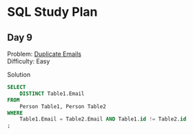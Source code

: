 # SQL Study Plan

## Day 9 

Problem: [Duplicate Emails](https://leetcode.com/problems/duplicate-emails/)    
Difficulty: Easy

Solution
```SQL
SELECT
    DISTINCT Table1.Email
FROM 
    Person Table1, Person Table2
WHERE 
    Table1.Email = Table2.Email AND Table1.id != Table2.id
;
```
